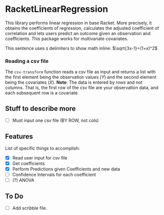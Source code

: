 # RacketLinearRegression
This library performs linear regression in base Racket.
More precisely, it obtains the coefficients of regression, calculates the adjusted coefficient of correlation and lets users predict an outcome given an observation and coefficients.
This package works for multivariate covariates.

This sentence uses `$` delimiters to show math inline:  $\sqrt{3x-1}+(1+x)^2$

### Reading a csv file
The `csv-transform` function reads a csv file as input and returns a list with the first element being the observation values ($Y$) and the second element being the covariates ($X$).
**Note**: The data is entered by *rows* and not columns. That is, the first row of the csv file are your observation data, and each subsequent row is a covariate.

## Stuff to describe more
- [ ] Must input one csv file (BY ROW, not cols) 

## Features
List of specific things to accomplish:
- [x] Read user input for csv file
- [x] Get coefficients
- [x] Perform Predictions given Coefficients and new data
- [ ] Confidence Intervals for each coefficient
- [ ] (?) ANOVA

## To Do
- [ ] Add scribble file.

